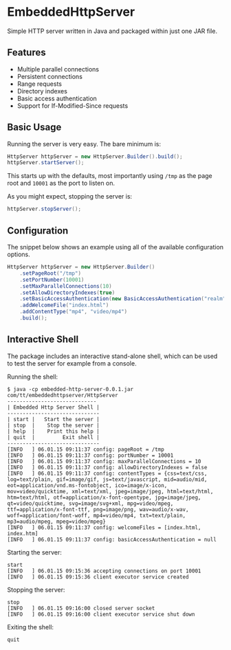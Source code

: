 EmbeddedHttpServer
==================

Simple HTTP server written in Java and packaged within just one JAR file.

Features
--------

- Multiple parallel connections
- Persistent connections
- Range requests
- Directory indexes
- Basic access authentication
- Support for If-Modified-Since requests

Basic Usage
-----------

Running the server is very easy. The bare minimum is:

```java
HttpServer httpServer = new HttpServer.Builder().build();
httpServer.startServer();
```

This starts up with the defaults, most importantly using `/tmp` as the page root and `10001` as the port to listen on.

As you might expect, stopping the server is:

```java
httpServer.stopServer();
```

Configuration
-------------

The snippet below shows an example using all of the available configuration options.

```java
HttpServer httpServer = new HttpServer.Builder()
	.setPageRoot("/tmp")
	.setPortNumber(10001)
	.setMaxParallelConnections(10)
	.setAllowDirectoryIndexes(true)
	.setBasicAccessAuthentication(new BasicAccessAuthentication("realm", "username", "password"))
	.addWelcomeFile("index.html")
	.addContentType("mp4", "video/mp4")
	.build();
```

Interactive Shell
-----------------

The package includes an interactive stand-alone shell, which can be used to test the server for example from a console.

Running the shell:

```
$ java -cp embedded-http-server-0.0.1.jar com/tt/embeddedhttpserver/HttpServer
-----------------------------
| Embedded Http Server Shell |
------------------------------
| start |   Start the server |
| stop  |    Stop the server |
| help  |    Print this help |
| quit  |         Exit shell |
------------------------------
[INFO   ] 06.01.15 09:11:37 config: pageRoot = /tmp
[INFO   ] 06.01.15 09:11:37 config: portNumber = 10001
[INFO   ] 06.01.15 09:11:37 config: maxParallelConnections = 10
[INFO   ] 06.01.15 09:11:37 config: allowDirectoryIndexes = false
[INFO   ] 06.01.15 09:11:37 config: contentTypes = {css=text/css, log=text/plain, gif=image/gif, js=text/javascript, mid=audio/mid, eot=application/vnd.ms-fontobject, ico=image/x-icon, mov=video/quicktime, xml=text/xml, jpeg=image/jpeg, html=text/html, htm=text/html, otf=application/x-font-opentype, jpg=image/jpeg, qt=video/quicktime, svg=image/svg+xml, mpg=video/mpeg, ttf=application/x-font-ttf, png=image/png, wav=audio/x-wav, woff=application/font-woff, mp4=video/mp4, txt=text/plain, mp3=audio/mpeg, mpeg=video/mpeg}
[INFO   ] 06.01.15 09:11:37 config: welcomeFiles = [index.html, index.htm]
[INFO   ] 06.01.15 09:11:37 config: basicAccessAuthentication = null
```

Starting the server:

```
start
[INFO   ] 06.01.15 09:15:36 accepting connections on port 10001
[INFO   ] 06.01.15 09:15:36 client executor service created
```

Stopping the server:

```
stop
[INFO   ] 06.01.15 09:16:00 closed server socket
[INFO   ] 06.01.15 09:16:00 client executor service shut down
```

Exiting the shell:

```
quit
```